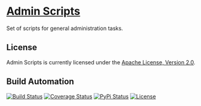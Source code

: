 # [Admin Scripts](http://admin-scripts.hive.pt)

Set of scripts for general administration tasks.

## License

Admin Scripts is currently licensed under the [Apache License, Version 2.0](http://www.apache.org/licenses/).

## Build Automation

[![Build Status](https://travis-ci.org/hivesolutions/admin_scripts.svg?branch=master)](https://travis-ci.org/hivesolutions/admin_scripts)
[![Coverage Status](https://coveralls.io/repos/hivesolutions/admin_scripts/badge.svg?branch=master)](https://coveralls.io/r/hivesolutions/admin_scripts?branch=master)
[![PyPi Status](https://img.shields.io/pypi/v/admin_scripts.svg)](https://pypi.python.org/pypi/admin_scripts)
[![License](https://img.shields.io/badge/license-Apache%202.0-blue.svg)](https://www.apache.org/licenses/)
